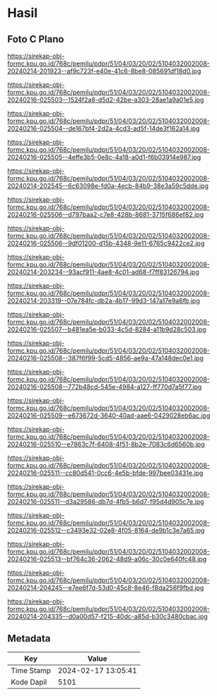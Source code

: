 # Hasil

## Foto C Plano

https://sirekap-obj-formc.kpu.go.id/768c/pemilu/pdpr/51/04/03/20/02/5104032002008-20240214-201923--af9c723f-e40e-41c6-8be8-085691df18d0.jpg

https://sirekap-obj-formc.kpu.go.id/768c/pemilu/pdpr/51/04/03/20/02/5104032002008-20240216-025503--1524f2a8-d5d2-42be-a303-28ae1a9a01e5.jpg

https://sirekap-obj-formc.kpu.go.id/768c/pemilu/pdpr/51/04/03/20/02/5104032002008-20240216-025504--de167bf4-2d2a-4cd3-ad5f-14de3f162a14.jpg

https://sirekap-obj-formc.kpu.go.id/768c/pemilu/pdpr/51/04/03/20/02/5104032002008-20240216-025505--4effe3b5-0e8c-4a18-a0d1-f6b03914e987.jpg

https://sirekap-obj-formc.kpu.go.id/768c/pemilu/pdpr/51/04/03/20/02/5104032002008-20240214-202545--6c63098e-fd0a-4ecb-84b9-38e3a59c5dde.jpg

https://sirekap-obj-formc.kpu.go.id/768c/pemilu/pdpr/51/04/03/20/02/5104032002008-20240216-025506--d797baa2-c7e8-428b-8681-3715f686ef82.jpg

https://sirekap-obj-formc.kpu.go.id/768c/pemilu/pdpr/51/04/03/20/02/5104032002008-20240216-025506--9df01200-d15b-4348-9e11-6765c9422ce2.jpg

https://sirekap-obj-formc.kpu.go.id/768c/pemilu/pdpr/51/04/03/20/02/5104032002008-20240214-203234--93acf911-4ae8-4c01-ad68-f7ff83126794.jpg

https://sirekap-obj-formc.kpu.go.id/768c/pemilu/pdpr/51/04/03/20/02/5104032002008-20240214-203319--07e784fc-db2a-4b17-99d3-147a17e9a6fb.jpg

https://sirekap-obj-formc.kpu.go.id/768c/pemilu/pdpr/51/04/03/20/02/5104032002008-20240216-025507--b481ea5e-b033-4c5d-8284-a11b9d28c503.jpg

https://sirekap-obj-formc.kpu.go.id/768c/pemilu/pdpr/51/04/03/20/02/5104032002008-20240216-025508--387f6f99-5cd5-4856-ae9a-47a148dec0e1.jpg

https://sirekap-obj-formc.kpu.go.id/768c/pemilu/pdpr/51/04/03/20/02/5104032002008-20240216-025508--772b48cd-545e-4984-a127-ff770d7a5f77.jpg

https://sirekap-obj-formc.kpu.go.id/768c/pemilu/pdpr/51/04/03/20/02/5104032002008-20240216-025509--e673672d-3640-40ad-aae6-0429028eb6ac.jpg

https://sirekap-obj-formc.kpu.go.id/768c/pemilu/pdpr/51/04/03/20/02/5104032002008-20240216-025510--e7863c7f-6408-4f51-8b2e-7083c6d6560b.jpg

https://sirekap-obj-formc.kpu.go.id/768c/pemilu/pdpr/51/04/03/20/02/5104032002008-20240216-025511--cc80d541-0cc6-4e5b-bfde-997bee03431e.jpg

https://sirekap-obj-formc.kpu.go.id/768c/pemilu/pdpr/51/04/03/20/02/5104032002008-20240216-025511--d3a29586-db7d-4fb5-b6d7-f95d4d905c7e.jpg

https://sirekap-obj-formc.kpu.go.id/768c/pemilu/pdpr/51/04/03/20/02/5104032002008-20240216-025512--c3493e32-02e8-4f05-8164-de9b1c3e7a65.jpg

https://sirekap-obj-formc.kpu.go.id/768c/pemilu/pdpr/51/04/03/20/02/5104032002008-20240216-025513--bf764c36-2062-48d9-a06c-30c0e640fc48.jpg

https://sirekap-obj-formc.kpu.go.id/768c/pemilu/pdpr/51/04/03/20/02/5104032002008-20240214-204245--e7ee6f7d-53d0-45c8-8e46-f8da256f9fbd.jpg

https://sirekap-obj-formc.kpu.go.id/768c/pemilu/pdpr/51/04/03/20/02/5104032002008-20240214-204335--d0a00d57-f215-40dc-a85d-b30c3480cbac.jpg


## Metadata

| Key        | Value               |
| ---------- | ------------------- |
| Time Stamp | 2024-02-17 13:05:41 |
| Kode Dapil | 5101                |



